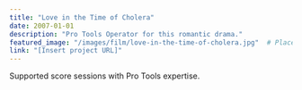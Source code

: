 ```yaml
---
title: "Love in the Time of Cholera"
date: 2007-01-01
description: "Pro Tools Operator for this romantic drama."
featured_image: "/images/film/love-in-the-time-of-cholera.jpg"  # Placeholder for artwork
link: "[Insert project URL]"
---
```

Supported score sessions with Pro Tools expertise.